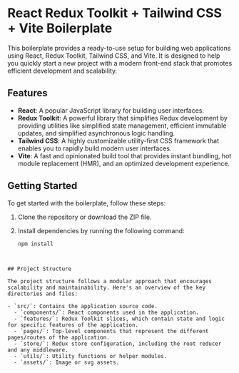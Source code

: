 # React Redux Toolkit + Tailwind CSS + Vite Boilerplate

This boilerplate provides a ready-to-use setup for building web applications using React, Redux Toolkit, Tailwind CSS, and Vite. It is designed to help you quickly start a new project with a modern front-end stack that promotes efficient development and scalability.

## Features

- **React**: A popular JavaScript library for building user interfaces.
- **Redux Toolkit**: A powerful library that simplifies Redux development by providing utilities like simplified state management, efficient immutable updates, and simplified asynchronous logic handling.
- **Tailwind CSS**: A highly customizable utility-first CSS framework that enables you to rapidly build modern user interfaces.
- **Vite**: A fast and opinionated build tool that provides instant bundling, hot module replacement (HMR), and an optimized development experience.

## Getting Started

To get started with the boilerplate, follow these steps:

1. Clone the repository or download the ZIP file.
2. Install dependencies by running the following command:

   ```shell
   npm install
```


## Project Structure

The project structure follows a modular approach that encourages scalability and maintainability. Here's an overview of the key directories and files:

- `src/`: Contains the application source code.
  - `components/`: React components used in the application.
  - `features/`: Redux Toolkit slices, which contain state and logic for specific features of the application.
  - `pages/`: Top-level components that represent the different pages/routes of the application.
  - `store/`: Redux store configuration, including the root reducer and any middleware.
  - `utils/`: Utility functions or helper modules.
  - `assets/`: Image or svg assets.

